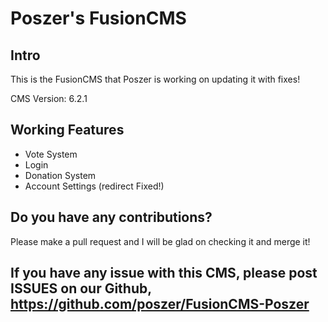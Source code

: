 # Poszer's FusionCMS

## Intro
This is the FusionCMS that Poszer is working on updating it with fixes!

CMS Version: 6.2.1

## Working Features

- Vote System
- Login
- Donation System
- Account Settings (redirect Fixed!)



## Do you have any contributions?
Please make a pull request and I will be glad on checking it and merge it!
## If you have any issue with this CMS, please post ISSUES on our Github, https://github.com/poszer/FusionCMS-Poszer


